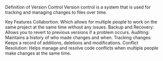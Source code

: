 Definition of Version Control
Version control is a system that is used for tracking and managing changes to files over time. 

Key Features
Collabortion: Which allows for multiple people to work on the same project at the same time without any issues.
Backup and Recovery: Allows you to revert to previous versions if a problem occurs.
Auditing: Maintains a history of who made changes and when.
Tracking changes: Keeps a record of additions, deletions and modifications.
Conflict Resolution: Helps manage and resolve code conflicts when multiple people make changes at the same time.
